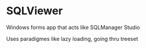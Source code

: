 # SQLViewer
Windows forms app that acts like SQLManager Studio

Uses paradigmes like lazy loading, going thru treeset
